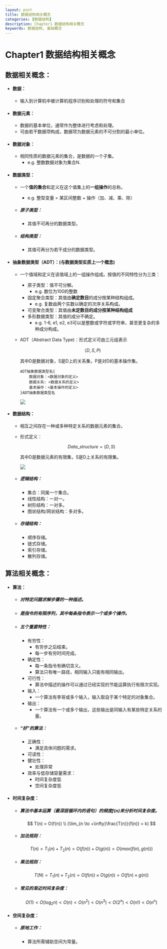 ```yaml
---
layout: post
title: 数据结构相关概念
categories: [数据结构]
description: Chapter1 数据结构相关概念
keywords: 数据结构, 基础概念
---
```


# Chapter1 数据结构相关概念


## 数据相关概念：

- #### 数据：

    - 输入到计算机中被计算机程序识别和处理的符号和集合

- #### 数据元素：

    - 数据的基本单位，通常作为整体进行考虑和处理。
    - 可由若干数据项构成，数据项为数据元素的不可分割的最小单位。

- #### 数据对象：

    - 相同性质的数据元素的集合，是数据的一个子集。
        - e.g. 整数数据对象为集合N.
    
- #### 数据类型：

    - 一个**值的集合**和定义在这个值集上的**一组操作**的总称。

        - e.g. 整型变量 = 某区间整数 + 操作（加、减、乘、除）

    - ##### 原子类型：

        - 其值不可再分的数据类型。

    - ##### 结构类型：

        - 其值可再分为若干成分的数据类型。

- #### 抽象数据类型（ADT）：(与数据类型实质上一个概念)

    - 一个值域和定义在该值域上的一组操作组成。按值的不同特性分为三类：
        - 原子类型：值不可分解。
            - e.g. 数位为100的整数
        - 固定聚合类型：其值由**确定数目**的成分按某种结构组成。
            - e.g. 复数由两个实数以确定的次序关系构成。
        - 可变聚合类型：其值由**未定数目的成分按某种结构组成**
        - 多形数据类型：其值的成分不确定。
            - e.g. 1-6, e1, e2, e3可以是整数或字符或字符串，甚至更复杂的多种成分构成。

    - ADT（Abstract Data Type)：形式定义可由三元组表示
      
      
        $$
        （D,S,P)
        $$
        
        其中D是数据对象，S是D上的关系集，P是对D的基本操作集。
        
        ```
        ADT抽象数据类型名{
        	数据对象：<数据对象的定义>
        	数据关系: <数据关系的定义>
        	基本操作：<基本操作的定义>
        }ADT抽象数据类型名
        ```
        
        ![](https://cdn.jsdelivr.net/gh/yangjucai/yangjucai.github.io@main/images/posts20220303141809.png)

- #### 数据结构：

    - 相互之间存在一种或多种特定关系的数据元素的集合。

    - 形式定义：
      
      
        $$
        Data\_structure = (D, S)
        $$
        
        其中D是数据元素的有限集，S是D上关系的有限集。
        
        ![](https://cdn.jsdelivr.net/gh/yangjucai/yangjucai.github.io@main/images/posts20220303131507.png)
        
    - ##### 逻辑结构：
    
        - 集合：同属一个集合。
        - 线性结构：一对一。
        - 树形结构：一对多。
        - 图状结构/网状结构：多对多。
    
    - ##### 存储结构：
    
        - 顺序存储。
        - 链式存储。
        - 索引存储。
        - 散列存储。

## 算法相关概念：

- #### 算法：

    - ##### 对特定问题求解步骤的一种描述。

    - ##### 是指令的有限序列，其中每条指令表示一个或多个操作。

    - ##### 五个重要特性：

        - 有穷性：
            - 有穷步之后结束。
            - 每一步有穷时间完成。
        - 确定性：
            - 每一条指令有确切含义。
            - 算法只有唯一路径，相同输入只能有相同输出。
        - 可行性：
            - 算法中描述的操作可以通过已经实现的节能运算执行有限次实现。
        - 输入：
            - 一个算法有李哥或多个输入，输入取自于某个特定的对象集合。
        - 输出：
            - 一个算法有一个或多个输出，这些输出是同输入有某些特定关系的量。

    - ##### “好”的算法：

        - 正确性：
            - 满足具体问题的需求。
        - 可读性：
        - 健壮性：
            - 处理异常
        - 效率与低存储容量需求：
            - 时间复杂度低
            - 空间复杂度低

- #### 时间复杂度：

    - ##### 算法中基本运算（最深层循环内的语句）的频度f(n)来分析时间复杂度。

        $$
        T(n) = O(f(n)) \\
        (\lim_{n \to +\infty}\frac{T(n)}{f(n)} = k)
        $$

    - ##### 加法规则：

        $$
        T(n) = T_1(n)+T_2(n)=O(f(n))+O(g(n))=O(max(f(n),g(n)))
        $$

    - ##### 乘法规则：

        $$
        T(N)=T_1(n)\times T_2(n)=O(f(n))\times O(g(n))=O(f(n)\times g(n))
        $$

    - ##### 常见的渐近时间复杂度：

        $$
        O(1)<O(\log_2n)<O(n)<O(n^2)<O(n^3)<O(2^n)<O(n!)<O(n^n)
        $$

- #### 空间复杂度：

    - ##### 原地工作：

        - 算法所需辅助空间为常量。

